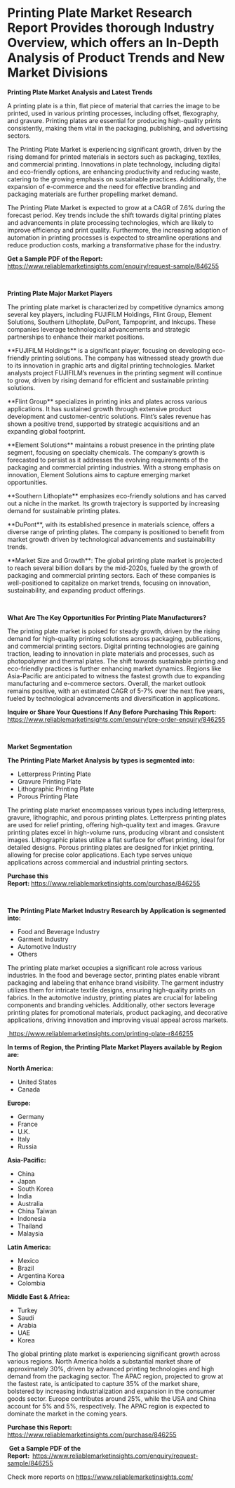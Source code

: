 <p><h1>Printing Plate Market Research Report Provides thorough Industry Overview, which offers an In-Depth Analysis of Product Trends and New Market Divisions</h1></p><p><strong>Printing Plate Market Analysis and Latest Trends</strong></p>
<p><p>A printing plate is a thin, flat piece of material that carries the image to be printed, used in various printing processes, including offset, flexography, and gravure. Printing plates are essential for producing high-quality prints consistently, making them vital in the packaging, publishing, and advertising sectors.</p><p>The Printing Plate Market is experiencing significant growth, driven by the rising demand for printed materials in sectors such as packaging, textiles, and commercial printing. Innovations in plate technology, including digital and eco-friendly options, are enhancing productivity and reducing waste, catering to the growing emphasis on sustainable practices. Additionally, the expansion of e-commerce and the need for effective branding and packaging materials are further propelling market demand.</p><p>The Printing Plate Market is expected to grow at a CAGR of 7.6% during the forecast period. Key trends include the shift towards digital printing plates and advancements in plate processing technologies, which are likely to improve efficiency and print quality. Furthermore, the increasing adoption of automation in printing processes is expected to streamline operations and reduce production costs, marking a transformative phase for the industry.</p></p>
<p><strong>Get a Sample PDF of the Report:&nbsp;</strong> <a href="https://www.reliablemarketinsights.com/enquiry/request-sample/846255?utm_campaign=2116&utm_medium=2&utm_source=Github&utm_content=ia&utm_term=08022025&utm_id=printing-plate">https://www.reliablemarketinsights.com/enquiry/request-sample/846255</a></p>
<p>&nbsp;</p>
<p><strong>Printing Plate Major Market Players</strong></p>
<p><p>The printing plate market is characterized by competitive dynamics among several key players, including FUJIFILM Holdings, Flint Group, Element Solutions, Southern Lithoplate, DuPont, Tampoprint, and Inkcups. These companies leverage technological advancements and strategic partnerships to enhance their market positions.</p><p>**FUJIFILM Holdings** is a significant player, focusing on developing eco-friendly printing solutions. The company has witnessed steady growth due to its innovation in graphic arts and digital printing technologies. Market analysts project FUJIFILM’s revenues in the printing segment will continue to grow, driven by rising demand for efficient and sustainable printing solutions.</p><p>**Flint Group** specializes in printing inks and plates across various applications. It has sustained growth through extensive product development and customer-centric solutions. Flint’s sales revenue has shown a positive trend, supported by strategic acquisitions and an expanding global footprint.</p><p>**Element Solutions** maintains a robust presence in the printing plate segment, focusing on specialty chemicals. The company’s growth is forecasted to persist as it addresses the evolving requirements of the packaging and commercial printing industries. With a strong emphasis on innovation, Element Solutions aims to capture emerging market opportunities.</p><p>**Southern Lithoplate** emphasizes eco-friendly solutions and has carved out a niche in the market. Its growth trajectory is supported by increasing demand for sustainable printing plates.</p><p>**DuPont**, with its established presence in materials science, offers a diverse range of printing plates. The company is positioned to benefit from market growth driven by technological advancements and sustainability trends.</p><p>**Market Size and Growth**: The global printing plate market is projected to reach several billion dollars by the mid-2020s, fueled by the growth of packaging and commercial printing sectors. Each of these companies is well-positioned to capitalize on market trends, focusing on innovation, sustainability, and expanding product offerings.</p></p>
<p>&nbsp;</p>
<p><strong>What Are The Key Opportunities For Printing Plate Manufacturers?</strong></p>
<p><p>The printing plate market is poised for steady growth, driven by the rising demand for high-quality printing solutions across packaging, publications, and commercial printing sectors. Digital printing technologies are gaining traction, leading to innovation in plate materials and processes, such as photopolymer and thermal plates. The shift towards sustainable printing and eco-friendly practices is further enhancing market dynamics. Regions like Asia-Pacific are anticipated to witness the fastest growth due to expanding manufacturing and e-commerce sectors. Overall, the market outlook remains positive, with an estimated CAGR of 5-7% over the next five years, fueled by technological advancements and diversification in applications.</p></p>
<p><strong>Inquire or Share Your Questions If Any Before Purchasing This Report:</strong> <a href="https://www.reliablemarketinsights.com/enquiry/pre-order-enquiry/846255?utm_campaign=2116&utm_medium=2&utm_source=Github&utm_content=ia&utm_term=08022025&utm_id=printing-plate">https://www.reliablemarketinsights.com/enquiry/pre-order-enquiry/846255</a></p>
<p>&nbsp;</p>
<p><strong>Market Segmentation</strong></p>
<p><strong>The Printing Plate Market Analysis by types is segmented into:</strong></p>
<p><ul><li>Letterpress Printing Plate</li><li>Gravure Printing Plate</li><li>Lithographic Printing Plate</li><li>Porous Printing Plate</li></ul></p>
<p><p>The printing plate market encompasses various types including letterpress, gravure, lithographic, and porous printing plates. Letterpress printing plates are used for relief printing, offering high-quality text and images. Gravure printing plates excel in high-volume runs, producing vibrant and consistent images. Lithographic plates utilize a flat surface for offset printing, ideal for detailed designs. Porous printing plates are designed for inkjet printing, allowing for precise color applications. Each type serves unique applications across commercial and industrial printing sectors.</p></p>
<p><strong>Purchase this Report:&nbsp;</strong><a href="https://www.reliablemarketinsights.com/purchase/846255?utm_campaign=2116&utm_medium=2&utm_source=Github&utm_content=ia&utm_term=08022025&utm_id=printing-plate">https://www.reliablemarketinsights.com/purchase/846255</a></p>
<p>&nbsp;</p>
<p><strong>The Printing Plate Market Industry Research by Application is segmented into:</strong></p>
<p><ul><li>Food and Beverage Industry</li><li>Garment Industry</li><li>Automotive Industry</li><li>Others</li></ul></p>
<p><p>The printing plate market occupies a significant role across various industries. In the food and beverage sector, printing plates enable vibrant packaging and labeling that enhance brand visibility. The garment industry utilizes them for intricate textile designs, ensuring high-quality prints on fabrics. In the automotive industry, printing plates are crucial for labeling components and branding vehicles. Additionally, other sectors leverage printing plates for promotional materials, product packaging, and decorative applications, driving innovation and improving visual appeal across markets.</p></p>
<p><a href="https://www.reliablemarketinsights.com/printing-plate-r846255?utm_campaign=2116&utm_medium=2&utm_source=Github&utm_content=ia&utm_term=08022025&utm_id=printing-plate">&nbsp;https://www.reliablemarketinsights.com/printing-plate-r846255</a></p>
<p><strong>In terms of Region, the Printing Plate Market Players available by Region are:</strong></p>
<p>
    <p> <strong> North America: </strong>
        <ul>
            <li>United States</li>
            <li>Canada</li>
        </ul>
        </p> 
    <p> <strong> Europe: </strong>
        <ul>
            <li>Germany</li>
            <li>France</li>
            <li>U.K.</li>
            <li>Italy</li>
            <li>Russia</li>
        </ul>
        </p> 
    <p> <strong> Asia-Pacific: </strong>
        <ul>
            <li>China</li>
            <li>Japan</li>
            <li>South Korea</li>
            <li>India</li>
            <li>Australia</li>
            <li>China Taiwan</li>
            <li>Indonesia</li>
            <li>Thailand</li>
            <li>Malaysia</li>
        </ul>
        </p> 
    <p> <strong> Latin America: </strong>
        <ul>
            <li>Mexico</li>
            <li>Brazil</li>
            <li>Argentina Korea</li>
            <li>Colombia</li>
        </ul>
        </p> 
    <p> <strong> Middle East & Africa: </strong>
        <ul>
            <li>Turkey</li>
            <li>Saudi</li>
            <li>Arabia</li>
            <li>UAE</li>
            <li>Korea</li>
        </ul>
    </p>
    </p>
<p><p>The global printing plate market is experiencing significant growth across various regions. North America holds a substantial market share of approximately 30%, driven by advanced printing technologies and high demand from the packaging sector. The APAC region, projected to grow at the fastest rate, is anticipated to capture 35% of the market share, bolstered by increasing industrialization and expansion in the consumer goods sector. Europe contributes around 25%, while the USA and China account for 5% and 5%, respectively. The APAC region is expected to dominate the market in the coming years.</p></p>
<p><strong>Purchase this Report: </strong><a href="https://www.reliablemarketinsights.com/purchase/846255?utm_campaign=2116&utm_medium=2&utm_source=Github&utm_content=ia&utm_term=08022025&utm_id=printing-plate">https://www.reliablemarketinsights.com/purchase/846255</a></p>
<p>&nbsp;<strong>Get a Sample PDF of the Report:&nbsp;&nbsp;</strong><a href="https://www.reliablemarketinsights.com/enquiry/request-sample/846255?utm_campaign=2116&utm_medium=2&utm_source=Github&utm_content=ia&utm_term=08022025&utm_id=printing-plate">https://www.reliablemarketinsights.com/enquiry/request-sample/846255</a></p>
<p><strong></strong></p>
<p>Check more reports on <a href="https://www.reliablemarketinsights.com/?utm_campaign=2116&utm_medium=2&utm_source=Github&utm_content=ia&utm_term=08022025&utm_id=printing-plate">https://www.reliablemarketinsights.com/</a></p>